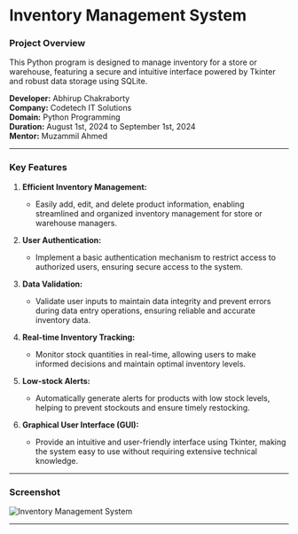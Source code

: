 # Inventory Management System

### **Project Overview**
This Python program is designed to manage inventory for a store or warehouse, featuring a secure and intuitive interface powered by Tkinter and robust data storage using SQLite.

**Developer:** Abhirup Chakraborty  
**Company:** Codetech IT Solutions  
**Domain:** Python Programming  
**Duration:** August 1st, 2024 to September 1st, 2024  
**Mentor:** Muzammil Ahmed  

---

### **Key Features**
1. **Efficient Inventory Management:**
   - Easily add, edit, and delete product information, enabling streamlined and organized inventory management for store or warehouse managers.

2. **User Authentication:**
   - Implement a basic authentication mechanism to restrict access to authorized users, ensuring secure access to the system.

3. **Data Validation:**
   - Validate user inputs to maintain data integrity and prevent errors during data entry operations, ensuring reliable and accurate inventory data.

4. **Real-time Inventory Tracking:**
   - Monitor stock quantities in real-time, allowing users to make informed decisions and maintain optimal inventory levels.

5. **Low-stock Alerts:**
   - Automatically generate alerts for products with low stock levels, helping to prevent stockouts and ensure timely restocking.

6. **Graphical User Interface (GUI):**
   - Provide an intuitive and user-friendly interface using Tkinter, making the system easy to use without requiring extensive technical knowledge.

---

### **Screenshot**
![Inventory Management System](https://github.com/user-attachments/assets/d474500a-1021-405a-a2e9-475cf41a5b25)

---
